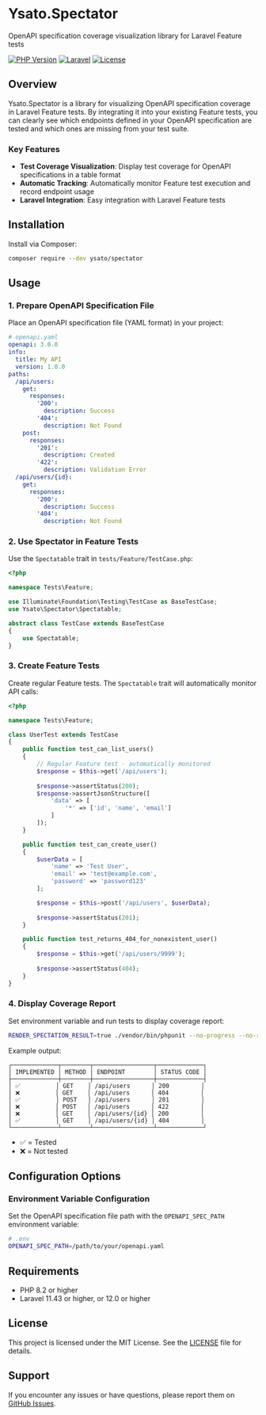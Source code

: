 # Ysato.Spectator

OpenAPI specification coverage visualization library for Laravel Feature tests

[![PHP Version](https://img.shields.io/badge/php-%5E8.2-blue.svg)](https://php.net/)
[![Laravel](https://img.shields.io/badge/laravel-%5E11.43%7C%5E12.0-red.svg)](https://laravel.com/)
[![License](https://img.shields.io/badge/license-MIT-green.svg)](LICENSE)

## Overview

Ysato.Spectator is a library for visualizing OpenAPI specification coverage in Laravel Feature tests. By integrating it into your existing Feature tests, you can clearly see which endpoints defined in your OpenAPI specification are tested and which ones are missing from your test suite.

### Key Features

- **Test Coverage Visualization**: Display test coverage for OpenAPI specifications in a table format
- **Automatic Tracking**: Automatically monitor Feature test execution and record endpoint usage
- **Laravel Integration**: Easy integration with Laravel Feature tests

## Installation

Install via Composer:

```bash
composer require --dev ysato/spectator
```

## Usage

### 1. Prepare OpenAPI Specification File

Place an OpenAPI specification file (YAML format) in your project:

```yaml
# openapi.yaml
openapi: 3.0.0
info:
  title: My API
  version: 1.0.0
paths:
  /api/users:
    get:
      responses:
        '200':
          description: Success
        '404':
          description: Not Found
    post:
      responses:
        '201':
          description: Created
        '422':
          description: Validation Error
  /api/users/{id}:
    get:
      responses:
        '200':
          description: Success
        '404':
          description: Not Found
```

### 2. Use Spectator in Feature Tests

Use the `Spectatable` trait in `tests/Feature/TestCase.php`:

```php
<?php

namespace Tests\Feature;

use Illuminate\Foundation\Testing\TestCase as BaseTestCase;
use Ysato\Spectator\Spectatable;

abstract class TestCase extends BaseTestCase
{
    use Spectatable;
}
```

### 3. Create Feature Tests

Create regular Feature tests. The `Spectatable` trait will automatically monitor API calls:

```php
<?php

namespace Tests\Feature;

class UserTest extends TestCase
{
    public function test_can_list_users()
    {
        // Regular Feature test - automatically monitored
        $response = $this->get('/api/users');
        
        $response->assertStatus(200);
        $response->assertJsonStructure([
            'data' => [
                '*' => ['id', 'name', 'email']
            ]
        ]);
    }

    public function test_can_create_user()
    {
        $userData = [
            'name' => 'Test User',
            'email' => 'test@example.com',
            'password' => 'password123'
        ];

        $response = $this->post('/api/users', $userData);
        
        $response->assertStatus(201);
    }

    public function test_returns_404_for_nonexistent_user()
    {
        $response = $this->get('/api/users/9999');
        
        $response->assertStatus(404);
    }
}
```

### 4. Display Coverage Report

Set environment variable and run tests to display coverage report:

```bash
RENDER_SPECTATION_RESULT=true ./vendor/bin/phpunit --no-progress --no-results
```

Example output:
```
┌─────────────┬────────┬─────────────────┬─────────────┐
│ IMPLEMENTED │ METHOD │ ENDPOINT        │ STATUS CODE │
├─────────────┼────────┼─────────────────┼─────────────┤
│ ✅          │ GET    │ /api/users      │ 200         │
│ ❌          │ GET    │ /api/users      │ 404         │
│ ✅          │ POST   │ /api/users      │ 201         │
│ ❌          │ POST   │ /api/users      │ 422         │
│ ❌          │ GET    │ /api/users/{id} │ 200         │
│ ✅          │ GET    │ /api/users/{id} │ 404         │
└─────────────┴────────┴─────────────────┴─────────────┘
```

- ✅ = Tested
- ❌ = Not tested

## Configuration Options

### Environment Variable Configuration

Set the OpenAPI specification file path with the `OPENAPI_SPEC_PATH` environment variable:

```bash
# .env
OPENAPI_SPEC_PATH=/path/to/your/openapi.yaml
```

## Requirements

- PHP 8.2 or higher
- Laravel 11.43 or higher, or 12.0 or higher

## License

This project is licensed under the MIT License. See the [LICENSE](LICENSE) file for details.

## Support

If you encounter any issues or have questions, please report them on [GitHub Issues](https://github.com/ysato/Ysato.Spectator/issues).